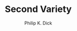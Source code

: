 ---
title:  "Second Variety"
author: "Philip K. Dick"
publication_date: 1953-05-01
from: "Space Science Fiction"
genre: "Science Fiction"
link: "epitome.io/g1WSaD17A"
categories: story
---